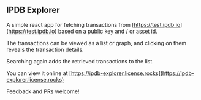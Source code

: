 ## IPDB Explorer

A simple react app for fetching transactions from [https://test.ipdb.io](https://test.ipdb.io) based on a public key and / or asset id.

The transactions can be viewed as a list or graph, and clicking on them reveals the transaction details.

Searching again adds the retrieved transactions to the list.

You can view it online at [https://ipdb-explorer.license.rocks](https://ipdb-explorer.license.rocks)

Feedback and PRs welcome!
